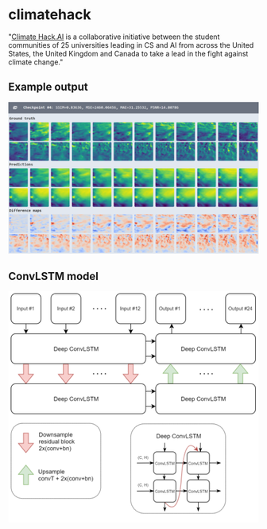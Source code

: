 # climatehack

"[Climate Hack.AI](https://climatehack.ai/) is a collaborative initiative between the student communities of 25 universities leading in CS and AI from across the United States, the United Kingdom and Canada to take a lead in the fight against climate change."

## Example output

<img src="images/sample_output.png" width="1000"/>


## ConvLSTM model

<img src="images/ConvLSTM.drawio.png" width="600"/>